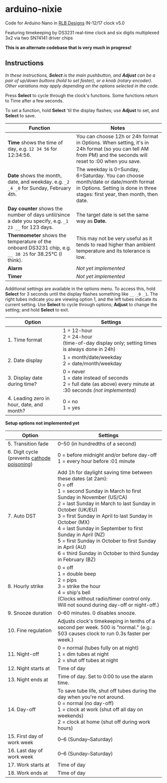 # arduino-nixie
Code for Arduino Nano in [RLB Designs](http://rlb-designs.com/) IN-12/17 clock v5.0

Featuring timekeeping by DS3231 real-time clock and six digits multiplexed 3x2 via two SN74141 driver chips

**This is an alternate codebase that is very much in progress!**

## Instructions

_In these instructions, **Select** is the main pushbutton, and **Adjust** can be a pair of up/down buttons (hold to set faster), or a knob (rotary encoder). Other variations may apply depending on the options selected in the code._

Press **Select** to cycle through the clock's functions. Some functions return to Time after a few seconds.

To set a function, hold **Select** 'til the display flashes; use **Adjust** to set, and **Select** to save.

| Function | Notes |
| --- | --- |
| **Time** shows the time of day, e.g. `12 34 56` for 12:34:56. | You can choose 12h or 24h format in Options. When setting, it's in 24h format (so you can tell AM from PM) and the seconds will reset to :00 when you save. |
| **Date** shows the month, date, and weekday. e.g. `_2 _4 _0` for Sunday, February 4th. | The weekday is 0=Sunday, 6=Saturday. You can choose month/date or date/month format in Options. Setting is done in three stages: first year, then month, then date. |
| **Day counter** shows the number of days until/since a date you specify, e.g. `_1 23 __` for 123 days. | The target date is set the same way as **Date.** |
| **Thermometer** shows the temperature of the onboard DS3231 chip, e.g. `__ 38 25` for 38.25°C (I think). | This may not be very useful as it tends to read higher than ambient temperature and its tolerance is low. |
| **Alarm** | _Not yet implemented_ |
| **Timer** | _Not yet implemented_ |

Additional settings are available in the options menu. To access this, hold **Select** for 3 seconds until the display flashes something like `__ _0 _1`. The right tubes indicate you are viewing option 1, and the left tubes indicate its current setting. Use **Select** to cycle through options; **Adjust** to change the setting; and hold **Select** to exit.

| Option | Settings |
| --- | --- |
| 1. Time format | 1 = 12-hour<br/>2 = 24-hour<br/>(time-of-day display only; setting times is always done in 24h) |
| 2. Date display | 1 = month/date/weekday<br/>2 = date/month/weekday |
| 3. Display date during time? | 0 = never<br/>1 = date instead of seconds<br/>2 = full date (as above) every minute at :30 seconds *(not implemented)* |
| 4. Leading zero in hour, date, and month? | 0 = no<br/>1 = yes |

**Setup options not implemented yet**

| Option | Settings |
| --- | --- |
| 5. Transition fade | 0–50 (in hundredths of a second) |
| 6. Digit cycle (prevents [cathode poisoning](http://www.tube-tester.com/sites/nixie/different/cathode%20poisoning/cathode-poisoning.htm)) | 0 = before midnight and/or before day-off<br/>1 = every hour before :01 minute |
| 7. Auto DST | Add 1h for daylight saving time between these dates (at 2am):<br/>0 = off<br/>1 = second Sunday in March to first Sunday in November (US/CA)<br/>2 = last Sunday in March to last Sunday in October (UK/EU)<br/>3 = first Sunday in April to last Sunday in October (MX)<br/>4 = last Sunday in September to first Sunday in April (NZ)<br/>5 = first Sunday in October to first Sunday in April (AU)<br/>6 = third Sunday in October to third Sunday in February (BZ) |
| 8. Hourly strike | 0 = off<br/>1 = double beep<br/>2 = pips<br/>3 = strike the hour<br/>4 = ship's bell<br/>(Clocks without radio/timer control only. Will not sound during day-off or night-off.) |
| 9. Snooze duration | 0–60 minutes. 0 disables snooze. |
| 10. Fine regulation | Adjusts clock's timekeeping in tenths of a second per week. 500 is "normal." (e.g.: 503 causes clock to run 0.3s faster per week.) |
| 11. Night-off | 0 = normal (tubes fully on at night)<br/>1 = dim tubes at night<br/>2 = shut off tubes at night |
| 12. Night starts at | Time of day |
| 13. Night ends at | Time of day. Set to 0:00 to use the alarm time. |
| 14. Day-off | To save tube life, shut off tubes during the day when you're not around.<br/>0 = normal (no day-off)<br/>1 = clock at work (shut off all day on weekends)<br/>2 = clock at home (shut off during work hours) |
| 15. First day of work week | 0–6 (Sunday–Saturday) |
| 16. Last day of work week | 0–6 (Sunday–Saturday) |
| 17. Work starts at | Time of day |
| 18. Work ends at | Time of day |
